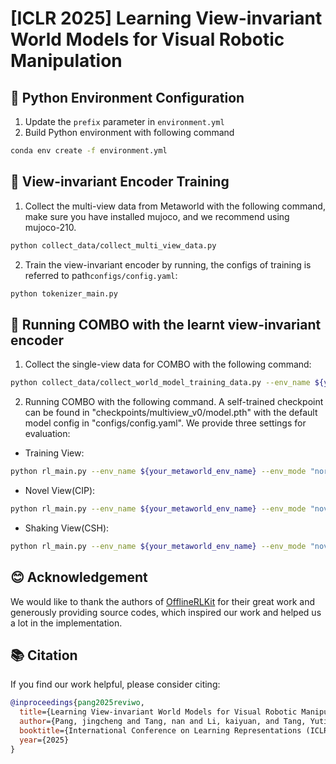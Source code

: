 # [ICLR 2025] Learning View-invariant World Models for Visual Robotic Manipulation

## 🔧 Python Environment Configuration
1. Update the `prefix` parameter in `environment.yml`
2. Build Python environment with following command
```bash
conda env create -f environment.yml
```

## 🚀 View-invariant Encoder Training
1. Collect the multi-view data from Metaworld with the following command, make sure you have installed mujoco, and we recommend using mujoco-210.
```bash
python collect_data/collect_multi_view_data.py
```

2. Train the view-invariant encoder by running, the configs of training is referred to path`configs/config.yaml`:
```bash
python tokenizer_main.py
```

## 🦾 Running COMBO with the learnt view-invariant encoder
1. Collect the single-view data for COMBO with the following command:
```bash
python collect_data/collect_world_model_training_data.py --env_name ${your_metaworld_env_name}
```

2. Running COMBO with the following command. A self-trained checkpoint can be found in "checkpoints/multiview_v0/model.pth" with the default model config in "configs/config.yaml". We provide three settings for evaluation:
* Training View: 
```bash
python rl_main.py --env_name ${your_metaworld_env_name} --env_mode "normal"
``` 
* Novel View(CIP): 
```bash
python rl_main.py --env_name ${your_metaworld_env_name} --env_mode "novel" --azimuth ${change_of_azimuth}
``` 
* Shaking View(CSH): 
```bash
python rl_main.py --env_name ${your_metaworld_env_name} --env_mode "novel" --azimuth ${change_of_azimuth}
``` 

## 😊 Acknowledgement
We would like to thank the authors of [OfflineRLKit](https://github.com/yihaosun1124/OfflineRL-Kit) for their great work and generously providing source codes, which inspired our work and helped us a lot in the implementation.

## 📚 Citation
If you find our work helpful, please consider citing:
```bibtex
@inproceedings{pang2025reviwo,
  title={Learning View-invariant World Models for Visual Robotic Manipulation},
  author={Pang, jingcheng and Tang, nan and Li, kaiyuan, and Tang, Yuting and Cai, Xin-Qiang and Zhang, Zhen-Yu and Niu, Gang and Masashi, Sugiyama and Yu, yang},
  booktitle={International Conference on Learning Representations (ICLR)},
  year={2025}
}
```